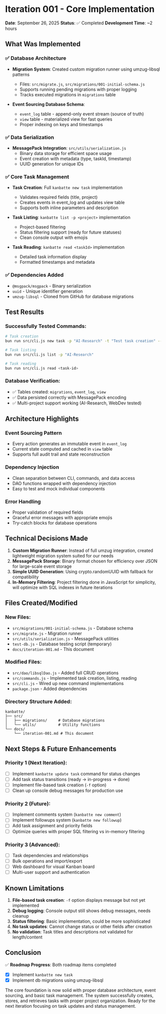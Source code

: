 # Iteration 001 - Core Implementation

**Date**: September 26, 2025
**Status**: ✅ Completed
**Development Time**: ~2 hours

## What Was Implemented

### ✅ Database Architecture

- **Migration System**: Created custom migration runner using umzug-libsql patterns

  - Files: `src/migrate.js`, `src/migrations/001-initial-schema.js`
  - Supports running pending migrations with proper logging
  - Tracks executed migrations in `migrations` table
- **Event Sourcing Database Schema**:

  - `event_log` table - append-only event stream (source of truth)
  - `view` table - materialized view for fast queries
  - Proper indexing on keys and timestamps

### ✅ Data Serialization

- **MessagePack Integration**: `src/utils/serialization.js`
  - Binary data storage for efficient space usage
  - Event creation with metadata (type, taskId, timestamp)
  - UUID generation for unique IDs

### ✅ Core Task Management

- **Task Creation**: Full `kanbatte new task` implementation

  - Validates required fields (title, project)
  - Creates events in event_log and updates view table
  - Supports both inline parameters and description
- **Task Listing**: `kanbatte list -p <project>` implementation

  - Project-based filtering
  - Status filtering support (ready for future statuses)
  - Clean console output with emojis
- **Task Reading**: `kanbatte read <taskId>` implementation

  - Detailed task information display
  - Formatted timestamps and metadata

### ✅ Dependencies Added

- `@msgpack/msgpack` - Binary serialization
- `uuid` - Unique identifier generation
- `umzug-libsql` - Cloned from GitHub for database migrations

## Test Results

### Successfully Tested Commands:

```bash
# Task creation
bun run src/cli.js new task -p "AI-Research" -t "Test task creation" --description "This is a test task"

# Task listing
bun run src/cli.js list -p "AI-Research"

# Task reading
bun run src/cli.js read <task-id>
```

### Database Verification:

- ✅ Tables created: `migrations`, `event_log`, `view`
- ✅ Data persisted correctly with MessagePack encoding
- ✅ Multi-project support working (AI-Research, WebDev tested)

## Architecture Highlights

### Event Sourcing Pattern

- Every action generates an immutable event in `event_log`
- Current state computed and cached in `view` table
- Supports full audit trail and state reconstruction

### Dependency Injection

- Clean separation between CLI, commands, and data access
- DAO functions wrapped with dependency injection
- Easy to test and mock individual components

### Error Handling

- Proper validation of required fields
- Graceful error messages with appropriate emojis
- Try-catch blocks for database operations

## Technical Decisions Made

1. **Custom Migration Runner**: Instead of full umzug integration, created lightweight migration system suited for our needs
2. **MessagePack Storage**: Binary format chosen for efficiency over JSON for large-scale event storage
3. **Simple UUID Generation**: Using crypto.randomUUID with fallback for compatibility
4. **In-Memory Filtering**: Project filtering done in JavaScript for simplicity, will optimize with SQL indexes in future iterations

## Files Created/Modified

### New Files:

- `src/migrations/001-initial-schema.js` - Database schema
- `src/migrate.js` - Migration runner
- `src/utils/serialization.js` - MessagePack utilities
- `test-db.js` - Database testing script (temporary)
- `docs/iteration-001.md` - This document

### Modified Files:

- `src/dao/libsqlDao.js` - Added full CRUD operations
- `src/commands.js` - Implemented task creation, listing, reading
- `src/cli.js` - Wired up new command implementations
- `package.json` - Added dependencies

### Directory Structure Added:

```
kanbatte/
├── src/
│   ├── migrations/     # Database migrations
│   └── utils/          # Utility functions
└── docs/
    └── iteration-001.md # This document
```

## Next Steps & Future Enhancements

### Priority 1 (Next Iteration):

- [ ] Implement `kanbatte update task` command for status changes
- [ ] Add task status transitions (ready → in-progress → done)
- [ ] Implement file-based task creation (`-f` option)
- [ ] Clean up console debug messages for production use

### Priority 2 (Future):

- [ ] Implement comments system (`kanbatte new comment`)
- [ ] Implement followups system (`kanbatte new followup`)
- [ ] Add task assignment and priority fields
- [ ] Optimize queries with proper SQL filtering vs in-memory filtering

### Priority 3 (Advanced):

- [ ] Task dependencies and relationships
- [ ] Bulk operations and import/export
- [ ] Web dashboard for visual Kanban board
- [ ] Multi-user support and authentication

## Known Limitations

1. **File-based task creation**: `-f` option displays message but not yet implemented
2. **Debug logging**: Console output still shows debug messages, needs cleanup
3. **Status filtering**: Basic implementation, could be more sophisticated
4. **No task updates**: Cannot change status or other fields after creation
5. **No validation**: Task titles and descriptions not validated for length/content

## Conclusion

✅ **Roadmap Progress**: Both roadmap items completed

- [X] Implement `kanbatte new task`
- [X] Implement db migrations using umzug-libsql

The core foundation is now solid with proper database architecture, event sourcing, and basic task management. The system successfully creates, stores, and retrieves tasks with proper project organization. Ready for the next iteration focusing on task updates and status management.
